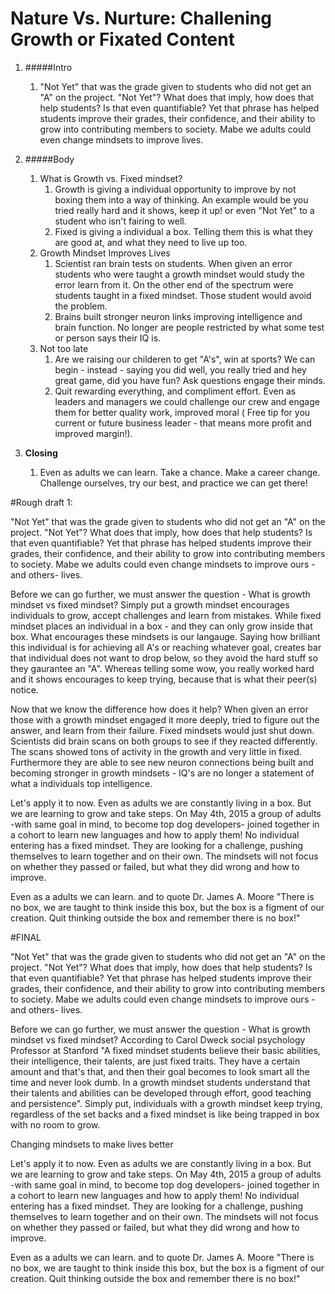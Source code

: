 # Nature Vs. Nurture: Challening Growth or Fixated Content

1. #####Intro
    1.  "Not Yet" that was the grade given to students who did not get an "A" on the project. "Not Yet"? What does that imply, how does that help students? Is that even quantifiable? Yet that phrase has helped students improve their grades, their confidence, and their ability to grow into contributing members to society. Mabe we adults could even change mindsets to improve lives.

2. #####Body
    1. What is Growth vs. Fixed mindset?
        1. Growth is giving a individual opportunity to improve by not boxing them into a way of thinking. An example would be you tried really hard and it shows, keep it up! or even "Not Yet" to a student who isn't fairing to well.
        2. Fixed is giving a individual a box. Telling them this is what they are good at, and what they need to live up too.
    2. Growth Mindset Improves Lives
        1. Scientist ran brain tests on students. When given an error students who were taught a growth mindset would study the error learn from it. On the other end of the spectrum were students taught in a fixed mindset. Those student would avoid the problem.
        2. Brains built stronger neuron links improving intelligence and brain function. No longer are people restricted by what some test or person says their IQ is.
    3. Not too late
        1. Are we raising our childeren to get "A's", win at sports? We can begin - instead - saying you did well, you really tried and hey great game, did you have fun? Ask questions engage their minds.
        2. Quit rewarding everything, and compliment effort. Even as leaders and managers we could challenge our crew and engage them for better quality work, improved moral ( Free tip for you current or future business leader - that means more profit and improved margin!).
3. **Closing**
    1. Even as adults we can learn. Take a chance. Make a career change. Challenge ourselves, try our best, and practice we can get there!



#Rough draft 1:

"Not Yet" that was the grade given to students who did not get an "A" on the project. "Not Yet"? What does that imply, how does that help students? Is that even quantifiable? Yet that phrase has helped students improve their grades, their confidence, and their ability to grow into contributing members to society. Mabe we adults could even change mindsets to improve ours -and others- lives.

Before we can go further, we must answer the question - What is growth mindset vs fixed mindset? Simply put a growth mindset encourages individuals to grow, accept challenges and learn from mistakes. While fixed mindset places an individual in a box - and they can only grow inside that box. What encourages these mindsets is our langauge. Saying how brilliant this individual is for achieving all A's or reaching whatever goal, creates bar that individual does not want to drop below, so they avoid the hard stuff so they gaurantee an "A". Whereas telling some wow, you really worked hard and it shows encourages to keep trying, because that is what their peer(s) notice.

Now that we know the difference how does it help? When given an error those with a growth mindset engaged it more deeply, tried to figure out the answer, and learn from their failure. Fixed mindsets would just shut down. Scientists did brain scans on both groups to see if they reacted differently. The scans showed tons of activity in the growth and very little in fixed. Furthermore they are able to see new neuron connections being built and becoming stronger in growth mindsets - IQ's are no longer a statement of what a individuals top intelligence.

Let's apply it to now. Even as adults we are constantly living in a box. But we are learning to grow and take steps. On May 4th, 2015 a group of adults -with same goal in mind, to become top dog developers- joined together in a cohort to learn new languages and how to apply them! No individual entering has a fixed mindset. They are looking for a challenge, pushing themselves to learn together and on their own. The mindsets will not focus on whether they passed or failed, but what they did wrong and how to improve.

Even as a adults we can learn. and to quote Dr. James A. Moore "There is no box, we are taught to think inside this box, but the box is a figment of our creation. Quit thinking outside the box and remember there is no box!"

#FINAL

"Not Yet" that was the grade given to students who did not get an "A" on the project. "Not Yet"? What does that imply, how does that help students? Is that even quantifiable? Yet that phrase has helped students improve their grades, their confidence, and their ability to grow into contributing members to society. Mabe we adults could even change mindsets to improve ours -and others- lives.

Before we can go further, we must answer the question - What is growth mindset vs fixed mindset? According to Carol Dweck social psychology Professor at Stanford "A fixed mindset students believe their basic abilities, their intelligence, their talents, are just fixed traits. They have a certain amount and that's that, and then their goal becomes to look smart all the time and never look dumb. In a growth mindset students understand that their talents and abilities can be developed through effort, good teaching and persistence". Simply put, individuals with a growth mindset keep trying, regardless of the set backs and a fixed mindset is like being trapped in box with no room to grow.

Changing mindsets to make lives better

Let's apply it to now. Even as adults we are constantly living in a box. But we are learning to grow and take steps. On May 4th, 2015 a group of adults -with same goal in mind, to become top dog developers- joined together in a cohort to learn new languages and how to apply them! No individual entering has a fixed mindset. They are looking for a challenge, pushing themselves to learn together and on their own. The mindsets will not focus on whether they passed or failed, but what they did wrong and how to improve.

Even as a adults we can learn. and to quote Dr. James A. Moore "There is no box, we are taught to think inside this box, but the box is a figment of our creation. Quit thinking outside the box and remember there is no box!"
